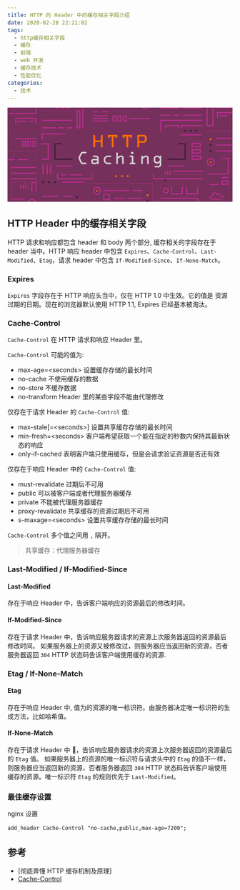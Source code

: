 ```yaml
---
title: HTTP 的 Header 中的缓存相关字段介绍
date: 2020-02-28 22:21:02
tags:
  - http缓存相关字段
  - 缓存
  - 前端
  - web 开发
  - 缓存技术
  - 性能优化
categories:
  - 技术
---
```


![http 缓存]

## HTTP Header 中的缓存相关字段

HTTP 请求和响应都包含 header 和 body 两个部分, 缓存相关的字段存在于 header 当中。HTTP 响应 header 中包含 `Expires`、`Cache-Control`、`Last-Modified`、`Etag`，请求 header 中包含 `If-Modified-Since`、`If-None-Match`。

<!-- more -->

### Expires

`Expires` 字段存在于 HTTP 响应头当中，仅在 HTTP 1.0 中生效。它的值是 资源过期的日期。现在的浏览器默认使用 HTTP 1.1, Expires 已经基本被淘汰。

### Cache-Control

`Cache-Control` 在 HTTP 请求和响应 Header 里。

`Cache-Control` 可能的值为:

- max-age=\<seconds\> 设置缓存存储的最长时间
- no-cache 不使用缓存的数据
- no-store 不缓存数据
- no-transform Header 里的某些字段不能由代理修改

仅存在于请求 Header 的 `Cache-Control` 值:

- max-stale[=\<seconds\>] 设置共享缓存存储的最长时间
- min-fresh=\<seconds\> 客户端希望获取一个能在指定的秒数内保持其最新状态的响应
- only-if-cached 表明客户端只使用缓存，但是会请求验证资源是否还有效

仅存在于响应 Header 中的 `Cache-Control` 值:

- must-revalidate 过期后不可用
- public 可以被客户端或者代理服务器缓存
- private 不能被代理服务器缓存
- proxy-revalidate 共享缓存的资源过期后不可用
- s-maxage=\<seconds\> 设置共享缓存存储的最长时间

`Cache-Control` 多个值之间用 `,` 隔开。

> 共享缓存：代理服务器缓存

### Last-Modified / If-Modified-Since

#### Last-Modified

存在于响应 Header 中，告诉客户端响应的资源最后的修改时间。

#### If-Modified-Since

存在于请求 Header 中，告诉响应服务器请求的资源上次服务器返回的资源最后修改时间。
如果服务器上的资源又被修改过，则服务器应当返回新的资源，否者服务器返回 `304` HTTP 状态码告诉客户端使用缓存的资源.

### Etag / If-None-Match

#### Etag

存在于响应 Header 中, 值为的资源的唯一标识符。由服务器决定唯一标识符的生成方法，比如哈希值。

#### If-None-Match

存在于请求 Header 中 ，告诉响应服务器请求的资源上次服务器返回的资源最后的 `Etag` 值。
如果服务器上的资源的唯一标识符与请求头中的 `Etag` 的值不一样，则服务器应当返回新的资源，否者服务器返回 `304` HTTP 状态码告诉客户端使用缓存的资源。唯一标识符 `Etag` 的规则优先于 `Last-Modified`。

### 最佳缓存设置

nginx 设置

```txt
add_header Cache-Control "no-cache,public,max-age=7200";
```

## 参考

- [彻底弄懂 HTTP 缓存机制及原理]
- [Cache-Control]

[彻底弄懂http缓存机制及原理]: https://www.cnblogs.com/chenqf/p/6386163.html
[cache-control]: https://developer.mozilla.org/zh-CN/docs/Web/HTTP/Headers/Cache-Control
[http 缓存]: /asset/http-caching.png
